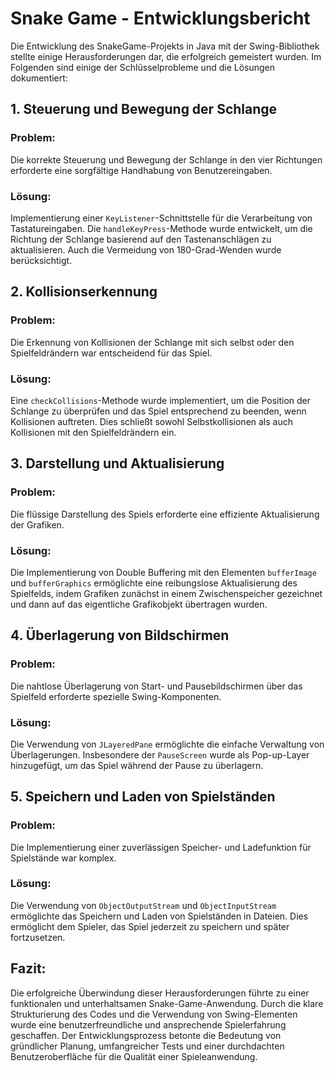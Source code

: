# Snake Game - Entwicklungsbericht

Die Entwicklung des SnakeGame-Projekts in Java mit der Swing-Bibliothek stellte einige Herausforderungen dar, die erfolgreich gemeistert wurden. Im Folgenden sind einige der Schlüsselprobleme und die Lösungen dokumentiert:

## 1. Steuerung und Bewegung der Schlange

### Problem:
Die korrekte Steuerung und Bewegung der Schlange in den vier Richtungen erforderte eine sorgfältige Handhabung von Benutzereingaben.

### Lösung:
Implementierung einer `KeyListener`-Schnittstelle für die Verarbeitung von Tastatureingaben. Die `handleKeyPress`-Methode wurde entwickelt, um die Richtung der Schlange basierend auf den Tastenanschlägen zu aktualisieren. Auch die Vermeidung von 180-Grad-Wenden wurde berücksichtigt.

## 2. Kollisionserkennung

### Problem:
Die Erkennung von Kollisionen der Schlange mit sich selbst oder den Spielfeldrändern war entscheidend für das Spiel.

### Lösung:
Eine `checkCollisions`-Methode wurde implementiert, um die Position der Schlange zu überprüfen und das Spiel entsprechend zu beenden, wenn Kollisionen auftreten. Dies schließt sowohl Selbstkollisionen als auch Kollisionen mit den Spielfeldrändern ein.

## 3. Darstellung und Aktualisierung

### Problem:
Die flüssige Darstellung des Spiels erforderte eine effiziente Aktualisierung der Grafiken.

### Lösung:
Die Implementierung von Double Buffering mit den Elementen `bufferImage` und `bufferGraphics` ermöglichte eine reibungslose Aktualisierung des Spielfelds, indem Grafiken zunächst in einem Zwischenspeicher gezeichnet und dann auf das eigentliche Grafikobjekt übertragen wurden.

## 4. Überlagerung von Bildschirmen

### Problem:
Die nahtlose Überlagerung von Start- und Pausebildschirmen über das Spielfeld erforderte spezielle Swing-Komponenten.

### Lösung:
Die Verwendung von `JLayeredPane` ermöglichte die einfache Verwaltung von Überlagerungen. Insbesondere der `PauseScreen` wurde als Pop-up-Layer hinzugefügt, um das Spiel während der Pause zu überlagern.

## 5. Speichern und Laden von Spielständen

### Problem:
Die Implementierung einer zuverlässigen Speicher- und Ladefunktion für Spielstände war komplex.

### Lösung:
Die Verwendung von `ObjectOutputStream` und `ObjectInputStream` ermöglichte das Speichern und Laden von Spielständen in Dateien. Dies ermöglicht dem Spieler, das Spiel jederzeit zu speichern und später fortzusetzen.

## Fazit:

Die erfolgreiche Überwindung dieser Herausforderungen führte zu einer funktionalen und unterhaltsamen Snake-Game-Anwendung. Durch die klare Strukturierung des Codes und die Verwendung von Swing-Elementen wurde eine benutzerfreundliche und ansprechende Spielerfahrung geschaffen. Der Entwicklungsprozess betonte die Bedeutung von gründlicher Planung, umfangreicher Tests und einer durchdachten Benutzeroberfläche für die Qualität einer Spieleanwendung.
